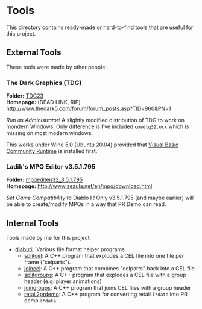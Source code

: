 # Tools

This directory contains ready-made or hard-to-find tools that are useful for this project.

## External Tools

These tools were made by other people:

### The Dark Graphics (TDG)

**Folder:** [TDG23](TDG23)  
**Homepage:** (DEAD LINK, RIP) http://www.thedark5.com/forum/forum_posts.asp?TID=960&PN=1

_Run as Administrator!_ A slightly modified distribution of TDG to work on mondern Windows. Only difference is I've included `comdlg32.ocx` which is missing on most modern windows.

This works under Wine 5.0 (Ubuntu 20.04) provided that [Visual Basic Community Runtime](https://www.vb-paradise.de/index.php/Thread/4763-erweiterte-runtime-visual-basic-community-/) is installed first.

### Ladik's MPQ Editor v3.5.1.795

**Folder:** [mpqediten32_3.5.1.795](mpqediten32_3.5.1.795)  
**Homepage:** http://www.zezula.net/en/mpq/download.html

_Set Game Compatibility to_ Diablo I _!_ Only v3.5.1.795 (and maybe earlier) will be able to create/modify MPQs in a way that PR Demo can read.

## Internal Tools

Tools made by me for this project:

  * [diabutil](diabutil): Various file format helper programs
      * [splitcel](diabutil/splitcel): A C++ program that explodes a CEL file into one file per frame ("celparts").
      * [joincel](diabutil/joincel): A C++ program that combines "celparts" back into a CEL file.
      * [splitgroups](diabutil/splitgroups): A C++ program that explodes a CEL file with a group header (e.g. player animations)
      * [joingroups](diabutil/joingroups): A C++ program that joins CEL files with a group header
      * [retail2prdemo](diabutil/retail2prdemo): A C++ program for converting retail `l*data` into PR demo `l*data`.

